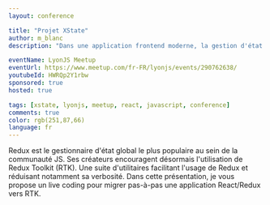 ```yaml
---
layout: conference

title: "Projet XState"
author: m_blanc
description: "Dans une application frontend moderne, la gestion d'état est un élément central de son bon fonctionnement. Malgré les nombreuses librairies disponibles (Redux, MobX, Recoil...), cette tache reste complexe à réaliser et il est facile de perdre le contrôle. Dans l'objectif de rester maitre de son application, je vous propose de découvrir XState, une librairie reposant sur le concept de machine à états. Si l'outil ne fait pas tout, le concept de machine à état aide grandement à concevoir une application résiliente. Pour présenter au mieux les concepts, la théorie sera suivie de pratique au travers d'un live coding."

eventName: LyonJS Meetup
eventUrl: https://www.meetup.com/fr-FR/lyonjs/events/290762638/
youtubeId: HWRQp2Y1rbw
sponsored: true
hosted: true

tags: [xstate, lyonjs, meetup, react, javascript, conference]
comments: true
color: rgb(251,87,66)
language: fr
---
```


Redux est le gestionnaire d'état global le plus populaire au sein de la communauté JS.
Ses créateurs encouragent désormais l'utilisation de Redux Toolkit (RTK). Une suite d'utilitaires facilitant l'usage de Redux et réduisant notamment sa verbosité.
Dans cette présentation, je vous propose un live coding pour migrer pas-à-pas une application React/Redux vers RTK.
